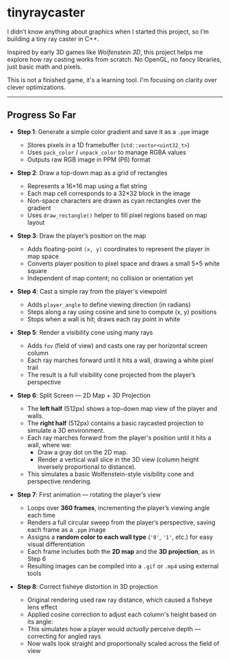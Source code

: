 # tinyraycaster
I didn’t know anything about graphics when I started this project, so I’m building a tiny ray caster in C++.

Inspired by early 3D games like *Wolfenstein 3D*, this project helps me explore how ray casting works from scratch. No OpenGL, no fancy libraries, just basic math and pixels.

This is not a finished game, it's a learning tool. I'm focusing on clarity over clever optimizations.

---

## Progress So Far

- **Step 1**: Generate a simple color gradient and save it as a `.ppm` image  
    - Stores pixels in a 1D framebuffer (`std::vector<uint32_t>`)  
    - Uses `pack_color` / `unpack_color` to manage RGBA values  
    - Outputs raw RGB image in PPM (P6) format

- **Step 2**: Draw a top-down map as a grid of rectangles  
    - Represents a 16×16 map using a flat string  
    - Each map cell corresponds to a 32×32 block in the image  
    - Non-space characters are drawn as cyan rectangles over the gradient  
    - Uses `draw_rectangle()` helper to fill pixel regions based on map layout

- **Step 3**: Draw the player’s position on the map  
    - Adds floating-point `(x, y)` coordinates to represent the player in map space  
    - Converts player position to pixel space and draws a small 5×5 white square  
    - Independent of map content; no collision or orientation yet

- **Step 4**: Cast a simple ray from the player's viewpoint  
    - Adds `player_angle` to define viewing direction (in radians)  
    - Steps along a ray using cosine and sine to compute (x, y) positions  
    - Stops when a wall is hit; draws each ray point in white

- **Step 5**: Render a visibility cone using many rays  
    - Adds `fov` (field of view) and casts one ray per horizontal screen column  
    - Each ray marches forward until it hits a wall, drawing a white pixel trail  
    - The result is a full visibility cone projected from the player’s perspective  

- **Step 6**: Split Screen — 2D Map + 3D Projection
    - The **left half** (512px) shows a top-down map view of the player and walls.
    - The **right half** (512px) contains a basic raycasted projection to simulate a 3D environment.
    - Each ray marches forward from the player's position until it hits a wall, where we:
        - Draw a gray dot on the 2D map.
        - Render a vertical wall slice in the 3D view (column height inversely proportional to distance).
    - This simulates a basic Wolfenstein-style visibility cone and perspective rendering.

- **Step 7**: First animation — rotating the player’s view  
    - Loops over **360 frames**, incrementing the player’s viewing angle each time  
    - Renders a full circular sweep from the player’s perspective, saving each frame as a `.ppm` image  
    - Assigns a **random color to each wall type** (`'0'`, `'1'`, etc.) for easy visual differentiation  
    - Each frame includes both the **2D map** and the **3D projection**, as in Step 6  
    - Resulting images can be compiled into a `.gif` or `.mp4` using external tools

- **Step 8**: Correct fisheye distortion in 3D projection  
    - Original rendering used raw ray distance, which caused a fisheye lens effect  
    - Applied cosine correction to adjust each column's height based on its angle:  
    - This simulates how a player would *actually* perceive depth — correcting for angled rays  
    - Now walls look straight and proportionally scaled across the field of view
